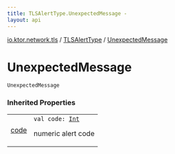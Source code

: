 ```yaml
---
title: TLSAlertType.UnexpectedMessage - 
layout: api
---
```


<div class='api-docs-breadcrumbs'><a href="../index.html">io.ktor.network.tls</a> / <a href="index.html">TLSAlertType</a> / <a href="./-unexpected-message.html">UnexpectedMessage</a></div>

# UnexpectedMessage

<div class="signature"><code><span class="identifier">UnexpectedMessage</span></code></div>

### Inherited Properties

<table class="api-docs-table">
<tbody>
<tr>
<td markdown="1">

<a href="code.html">code</a>


</td>
<td markdown="1">
<div class="signature"><code><span class="keyword">val </span><span class="identifier">code</span><span class="symbol">: </span><a href="https://kotlinlang.org/api/latest/jvm/stdlib/kotlin/-int/index.html"><span class="identifier">Int</span></a></code></div>

numeric alert code


</td>
</tr>
</tbody>
</table>
